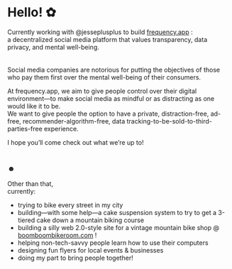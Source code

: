 # Hello! ✿

Currently working with @jesseplusplus to build [frequency.app](https://frequency.app) : <br>
a decentralized social media platform that values transparency, data privacy, and mental well-being.  
<br>
<Br>
Social media companies are notorious for putting the objectives of those who pay them first over the mental well-being of their consumers.  

At frequency.app, we aim to give people control over their digital environment&mdash;to make social media as mindful or as distracting as one would like it to be.  
We want to give people the option to have a private, distraction-free, ad-free, recommender-algorithm-free, data tracking-to-be-sold-to-third-parties-free experience.  

I hope you’ll come check out what we’re up to!
<br><br>
### ☻

Other than that, <br>
currently:
- trying to bike every street in my city
- building&mdash;with some help&mdash;a cake suspension system to try to get a 3-tiered cake down a mountain biking course
- building a silly web 2.0-style site for a vintage mountain bike shop @ [boomboombikeroom.com](https://boomboombikeroom.com) !
- helping non-tech-savvy people learn how to use their computers
- designing fun flyers for local events & businesses
- doing my part to bring people together! 

